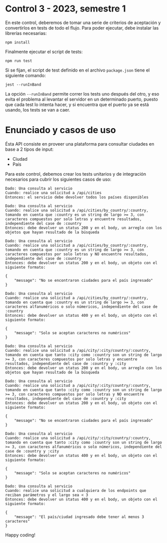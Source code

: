 # Control 3 - 2023, semestre 1

En este control, deberemos de tomar una serie de criterios de aceptación y convertirlos en tests de todo el flujo.
Para poder ejecutar, debe instalar las librerías necesarias:

```
npm install
```

Finalmente ejecutar el script de tests:

```
npm run test
```

Si se fijan, el script de test definido en el archivo `package.json` tiene el siguiente comando:

```
jest --runInBand
```

La opción `--runInBand` permite correr los tests uno después del otro, y eso evita el problema al levantar
el servidor en un determinado puerto, puesto que cada test lo intenta hacer, y si encuentra que el
puerto ya se está usando, los tests se van a caer.

# Enunciado y casos de uso

Ésta API consiste en proveer una plataforma para consultar ciudades en base a 2 tipos de input:

- Ciudad
- País

Para este control, debemos crear los tests unitarios y de integración necesarios para cubrir los
siguientes casos de uso:

```
Dado: Una consulta al servicio
Cuando: realice una solicitud a /api/cities
Entonces: el servicio debe devolver todos los países disponibles
```

```
Dado: Una consulta al servicio
Cuando: realice una solicitud a /api/cities/by_country/:country, tomando en cuenta que :country es un string de largo >= 3, con caracteres compuestos por solo letras y encuentre resultados, independiente del case de :country
Entonces: debe devolver un status 200 y en el body, un arreglo con los objetos que hayan resultado de la búsqueda
```

```
Dado: Una consulta al servicio
Cuando: realice una solicitud a /api/cities/by_country/:country, tomando en cuenta que :country es un string de largo >= 3, con caracteres compuestos por solo letras y NO encuentre resultados, independiente del case de :country
Entonces: debe devolver un status 200 y en el body, un objeto con el siguiente formato:

{
    "message": "No se encontraron ciudades para el país ingresado"
}
```

```
Dado: Una consulta al servicio
Cuando: realice una solicitud a /api/cities/by_country/:country, tomando en cuenta que :country es un string de largo >= 3, con caracteres alfanuméricos o solo númericos, independiente del case de :country
Entonces: debe devolver un status 400 y en el body, un objeto con el siguiente formato:

{
    "message": "Solo se aceptan caracteres no numéricos"
}
```

```
Dado: Una consulta al servicio
Cuando: realice una solicitud a /api/city/:city/country/:country, tomando en cuenta que tanto :city como :country son un string de largo >= 3, con caracteres compuestos por solo letras y encuentre resultados, independiente del case de :country y :city
Entonces: debe devolver un status 200 y en el body, un arreglo con los objetos que hayan resultado de la búsqueda
```

```
Dado: Una consulta al servicio
Cuando: realice una solicitud a /api/city/:city/country/:country, tomando en cuenta que tanto :city como :country son un string de largo >= 3, con caracteres compuestos por solo letras y NO encuentre resultados, independiente del case de :country y :city
Entonces: debe devolver un status 200 y en el body, un objeto con el siguiente formato:

{
    "message": "No se encontraron ciudades para el país ingresado"
}
```

```
Dado: Una consulta al servicio
Cuando: realice una solicitud a /api/city/:city/country/:country, tomando en cuenta que tanto :city como :country son un string de largo >= 3, con caracteres alfanuméricos o solo númericos, independiente del case de :country y :city
Entonces: debe devolver un status 400 y en el body, un objeto con el siguiente formato:

{
    "message": "Solo se aceptan caracteres no numéricos"
}
```

```
Dado: Una consulta al servicio
Cuando: realice una solicitud a cualquiera de los endpoints que reciban parámetros y el largo sea < 3
Entonces: debe devolver un status 400 y en el body, un objeto con el siguiente formato:

{
    "message": "El país/ciudad ingresado debe tener al menos 3 caracteres"
}
```

Happy coding!
